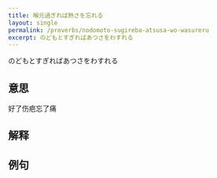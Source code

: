 ```yaml
---
title: 喉元過ぎれば熱さを忘れる
layout: single
permalink: /proverbs/nodomoto-sugireba-atsusa-wo-wasureru
excerpt: のどもとすぎればあつさをわすれる
---
```


のどもとすぎればあつさをわすれる

## 意思

好了伤疤忘了痛

## 解释

## 例句

